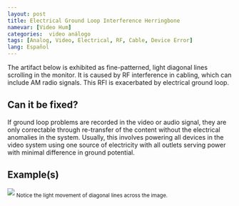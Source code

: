 ```yaml
---
layout: post
title: Electrical Ground Loop Interference Herringbone
namevar: [Video Hum]
categories:  video análogo
tags: [Analog, Video, Electrical, RF, Cable, Device Error]
lang: Español
---
```


The artifact below is exhibited as fine-patterned, light diagonal lines scrolling in the monitor. It is caused by RF interference in cabling, which can include AM radio signals. This RFI is exacerbated by electrical ground loop.

## Can it be fixed?

If ground loop problems are recorded in the video or audio signal, they are only correctable through re-transfer of the content without the electrical anomalies in the system. Usually, this involves powering all devices in the video system using one source of electricity with all outlets serving power with minimal difference in ground potential.

## Example(s)

<img src="{{ site.baseurl }}/images/800px-Visible_frame_line.jpg">
<sub>Notice the light movement of diagonal lines across the image.</sub>
